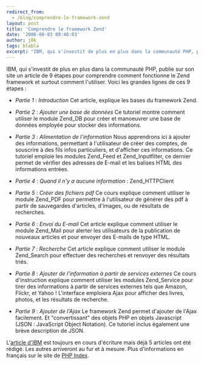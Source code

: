 ```yaml
---
redirect_from:
  - /blog/comprendre-le-framework-zend
layout: post
title: 'Comprendre le framework Zend'
date: '2006-08-03 09:46:03'
author: j0k
tags: blabla
excerpt: "IBM, qui s'investit de plus en plus dans la communauté PHP, publie sur son site un article de 9 étapes pour comprendre comment fonctionne le Zend framework et surtout comment l'utiliser.     \nVoici les grandes lignes de ces 9 étapes :  \n  \n * _Partie 1_ : *Introduction*  \nCet article, explique les bases du framework Zend.  \n  \n      …"
---
```


IBM, qui s'investit de plus en plus dans la communauté PHP, publie sur son site un article de 9 étapes pour comprendre comment fonctionne le Zend framework et surtout comment l'utiliser.
Voici les grandes lignes de ces 9 étapes :

 * _Partie 1_ : *Introduction*
Cet article, explique les bases du framework Zend.

 * _Partie 2_ : *Ajouter une base de données*
Ce tutoriel montre comment utiliser le module Zend_DB pour créer et manoeuvrer une base de données employée pour stocker des informations.

 * _Partie 3_ : *Alimentation de l'information*
Nous apprendrons ici à ajouter des informations, permettant à l'utilisateur de créer des comptes, de souscrire à des fils infos particuliers, et d'afficher ces informations. Ce tutoriel emploie les modules Zend_Feed et Zend_Inputfilter, ce dernier permet de vérifier des adresses de E-mail et les balises HTML des informations entrées.

 * _Partie 4_ : *Quand il n'y a aucune information* : Zend_HTTPClient

 * _Partie 5_ : *Créer des fichiers pdf*
Ce cours explique comment utiliser le module Zend_PDF pour permettre à l'utilisateur de générer des pdf à partir de sauvegardes d'articles, d'images, ou de résultats de recherches.

 * _Partie 6_ : *Envoi du E-mail*
Cet article explique comment utiliser le module Zend_Mail pour alerter les utilisateurs de la publication de nouveaux articles et pour envoyer des E-mails de type HTML.

 * _Partie 7_ : *Recherche*
Cet article explique comment utiliser le module Zend_Search pour effectuer des recherches et renvoyer des résultats triés.

 * _Partie 8_ : *Ajouter de l'information à partir de services externes*
Ce cours d'instruction explique comment utiliser les modules Zend_Service pour tirer des informations à partir de services externes tels que Amazon, Flickr, et Yahoo ! L'interface emploiera Ajax pour afficher des livres, photos, et les résultats de recherche.

 * _Partie 9_ : *Ajouter de l'Ajax*
Le framework Zend permet d'ajouter de l'Ajax facilement. Et &quot;convertissant&quot; des objets PHP en objets Javascript (JSON : JavaScript Object Notation). Ce tutoriel inclus également une brève description de JSON.

L'[article d'IBM](http://www-128.ibm.com/developerworks/views/opensource/libraryview.jsp?search_by=understanding+the+zend+framework) est toujours en cours d'écriture mais déjà 5 articles ont été rédigé. Les autres arriveront au fur et à mesure.   Plus d'informations en français sur le site de [PHP Index](http://www.phpindex.com/index.php/2006/08/02/2314-ibm-comprendre-le-framework-zend).
